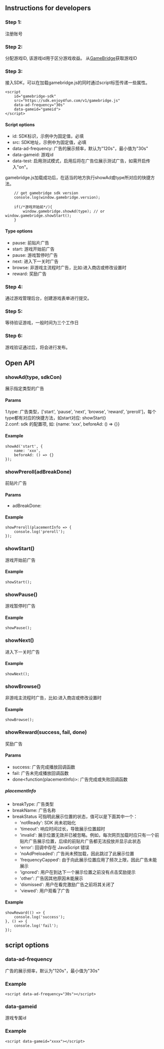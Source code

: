 
## Instructions for developers
### Step 1:
注册账号

### Step 2:
分配游戏ID, 该游戏id用于区分游戏收益。
从[GameBridge](https://manager.enjoy4fun.com/)获取游戏ID

### Step 3:
接入SDK，可以在加载gamebridge.js的同时通过script标签传递一些属性。
```
<script 
    id="gamebridge-sdk"
    src="https://sdk.enjoy4fun.com/v1/gamebridge.js" 
    data-ad-frequency="30s" 
    data-gameid="gameid">
</script>
```
#### Script options
- id: SDK标识，示例中为固定值，必填
- src: SDK地址，示例中为固定值，必填
- data-ad-frequency: 广告的展示频率，默认为"120s"，最小值为"30s"
- data-gameid: 游戏id
- data-test: 启用测试模式，启用后将在广告位展示测试广告，如需开启传入"on"。

gamebridge.js加载成功后，在适当的地方执行showAd或type所对应的快捷方法。
```
    // get gamebridge sdk version
    console.log(window.gamebridge.version);

    if(/*游戏开始前*/){
        window.gamebridge.showAd(type); // or window.gamebridge.showStart();
    }
```
#### Type options
- pause: 前贴片广告
- start: 游戏开始前广告
- pause: 游戏暂停时广告
- next: 进入下一关时广告
- browse: 非游戏主流程时广告，比如:进入商店或修改设置时
- reward: 奖励广告

### Step 4:
通过游戏管理后台，创建游戏表单进行提交。

### Step 5:
等待验证游戏，一般时间为三个工作日

### Step 6:
游戏验证通过后，将会进行发布。


## Open API
### showAd(type, sdkCon)
展示指定类型的广告
#### Params
1.type<string>: 广告类型，['start', 'pause', 'next', 'browse', 'reward', 'preroll']，每个type都有对应的快捷方法，如start对应: showStart()  
2.conf<object>: sdk 的配置项, 如: {name: 'xxx', beforeAd: () => {}}  
  
#### Example
```
showAd('start', {
    name: 'xxx',
    beforeAd: () => {}
});
```

### showPreroll(adBreakDone)
前贴片广告
#### Params
- adBreakDone<function>: 
#### Example
```
showPreroll(placementInfo => {
    console.log('preroll');
});
```

### showStart()
游戏开始前广告
#### Example
```
showStart();
```

### showPause()
游戏暂停时广告
#### Example
```
showPause();
```

### showNext()
进入下一关时广告
#### Example
```
showNext();
```

### showBrowse()
非游戏主流程时广告，比如:进入商店或修改设置时
#### Example
```
showBrowse();
```

### showReward(success, fail, done)
奖励广告
#### Params
- success<function>: 广告完成播放回调函数
- fail<function>: 广告未完成播放回调函数
- done<function(placementInfo)>: 广告完成或失败回调函数

##### placementInfo
- breakType: 广告类型
- breakName: 广告名称
- breakStatus 可指明此展示位置的状态，值可以是下面其中一个：
    - 'notReady': SDK 尚未初始化
    - 'timeout': 响应时间过长，导致展示位置超时
    - 'invalid': 展示位置无效并已被忽略。例如，每次网页加载时应只有一个前贴片广告展示位置，后续的前贴片广告都无法投放并显示此状态
    - 'error': 回调中存在 JavaScript 错误
    - 'noAdPreloaded': 广告尚未预加载，因此跳过了此展示位置
    - 'frequencyCapped': 由于向此展示位置应用了频次上限，因此广告未能展示
    - 'ignored': 用户在到达下一个展示位置之前没有点击奖励提示
    - 'other': 广告因其他原因未能展示
    - 'dismissed': 用户在看完激励广告之前将其关闭了
    - 'viewed': 用户观看了广告
#### Example
```
showReward(() => {
    console.log('success');
}, () => {
    console.log('fail');
});
```

## script options
### data-ad-frequency
广告的展示频率，默认为"120s"，最小值为"30s"
### Example
```
<script data-ad-frequency="30s"></script>
```

### data-gameid
游戏专属id
### Example
```
<script data-gameid="xxxx"></script>
```
  
